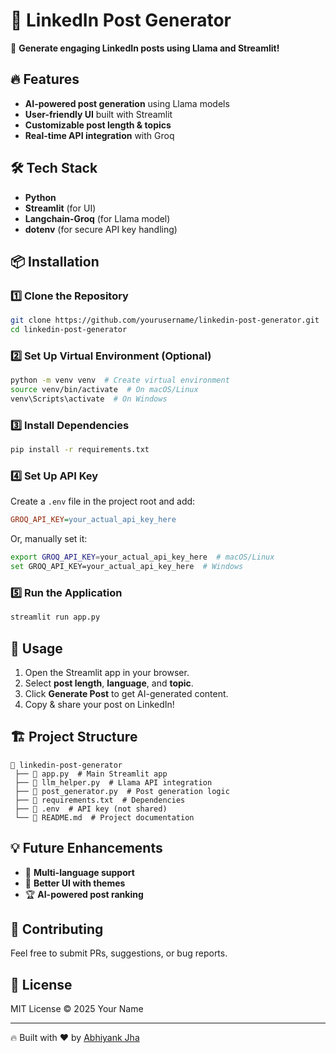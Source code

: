 # 📢 LinkedIn Post Generator

🚀 **Generate engaging LinkedIn posts using Llama and Streamlit!**

## 🔥 Features
- **AI-powered post generation** using Llama models
- **User-friendly UI** built with Streamlit
- **Customizable post length & topics**
- **Real-time API integration** with Groq

## 🛠️ Tech Stack
- **Python**
- **Streamlit** (for UI)
- **Langchain-Groq** (for Llama model)
- **dotenv** (for secure API key handling)

## 📦 Installation

### **1️⃣ Clone the Repository**
```sh
git clone https://github.com/yourusername/linkedin-post-generator.git
cd linkedin-post-generator
```

### **2️⃣ Set Up Virtual Environment (Optional)**
```sh
python -m venv venv  # Create virtual environment
source venv/bin/activate  # On macOS/Linux
venv\Scripts\activate  # On Windows
```

### **3️⃣ Install Dependencies**
```sh
pip install -r requirements.txt
```

### **4️⃣ Set Up API Key**
Create a `.env` file in the project root and add:
```ini
GROQ_API_KEY=your_actual_api_key_here
```

Or, manually set it:
```sh
export GROQ_API_KEY=your_actual_api_key_here  # macOS/Linux
set GROQ_API_KEY=your_actual_api_key_here  # Windows
```

### **5️⃣ Run the Application**
```sh
streamlit run app.py
```

## 📜 Usage
1. Open the Streamlit app in your browser.
2. Select **post length**, **language**, and **topic**.
3. Click **Generate Post** to get AI-generated content.
4. Copy & share your post on LinkedIn!

## 🏗️ Project Structure
```
📂 linkedin-post-generator
 ├── 📄 app.py  # Main Streamlit app
 ├── 📄 llm_helper.py  # Llama API integration
 ├── 📄 post_generator.py  # Post generation logic
 ├── 📄 requirements.txt  # Dependencies
 ├── 📄 .env  # API key (not shared)
 └── 📄 README.md  # Project documentation
```

## 💡 Future Enhancements
- 🔄 **Multi-language support**
- 🎨 **Better UI with themes**
- 🏆 **AI-powered post ranking**

## 👏 Contributing
Feel free to submit PRs, suggestions, or bug reports.

## 📜 License
MIT License © 2025 Your Name

---
🔥 Built with ❤️ by [Abhiyank Jha]((https://github.com/Abhiyank-Jha))
